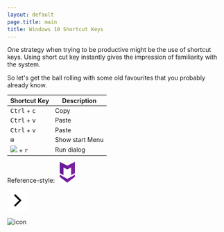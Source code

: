 ```yaml
---
layout: default
page.title: main
title: Windows 10 Shortcut Keys 
---
```


One strategy when trying to be productive might be the use of shortcut keys.  Using short cut key instantly gives the impression of familiarity with the system.

So let's get the ball rolling with some old favourites that you probably already know.


|Shortcut Key|Description|
|------------|-----------|
|<kbd>Ctrl</kbd> + <kbd>c</kbd>| Copy|
|<kbd>Ctrl</kbd> + <kbd>v</kbd>| Paste|
|<kbd>Ctrl</kbd> + <kbd>v</kbd>| Paste|
|<kbd>⊞</kbd>| Show start Menu|
|<kbd><img src="http://i.stack.imgur.com/Rfuw7.png"></kbd> + <kbd>r</kbd>| Run dialog|
 

Reference-style: 
![alt text][logo]

<img src="https://raw.githubusercontent.com/computamike/skills/main/assets/images/windows10.svg" alt="" aria-hidden="true" role="presentation" />


[chevron]: /assets/images/windows10.svgg "Logo Title Text 2"
[logo]: https://github.com/adam-p/markdown-here/raw/master/src/common/images/icon48.png "Logo Title Text 2"
[winlogo]: http://i.stack.imgur.com/Rfuw7.png
[newwinlogo]: http://i.stack.imgur.com/B8Zit.png
[oldwinlogo]: http://i.stack.imgur.com/T0oPO.png
![icon](https://cdn.jsdelivr.net/npm/simple-icons@v4/icons/github.svg) 
